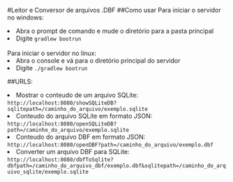 #Leitor e Conversor de arquivos .DBF
##Como usar
Para iniciar o servidor no windows:
<li>Abra o prompt de comando e mude o diretório para a pasta principal
<li>Digite <code>gradlew bootrun</code></li>
<br>
Para iniciar o servidor no linux:
<li>Abra o console e vá para o diretório principal do servidor
<li>Digite <code>./gradlew bootrun</code>

##URLS:
<li>Mostrar o conteudo de um arquivo SQLite: <code>http://localhost:8080/showSQLiteDB?sqlitepath=/caminho_do_arquivo/exemplo.sqlite</code>
<li>Conteudo do arquivo SQLite em formato JSON: <code>http://localhost:8080/openSQLiteDB?path=/caminho_do_arquivo/exemplo.sqlite</code>
<li>Conteudo do arquivo DBF em formato JSON: <code>http://localhost:8080/openDBF?path=/caminho_do_arquivo/exemplo.dbf</code>
<li>Converter um arquivo DBF para SQLite: <code>http://localhost:8080/dbfToSqlite?dbfpath=/caminho_do_arquivo_dbf/exemplo.dbf&sqlitepath=/caminho_do_arquivo_sqlite/exemplo.sqlite</code> 


